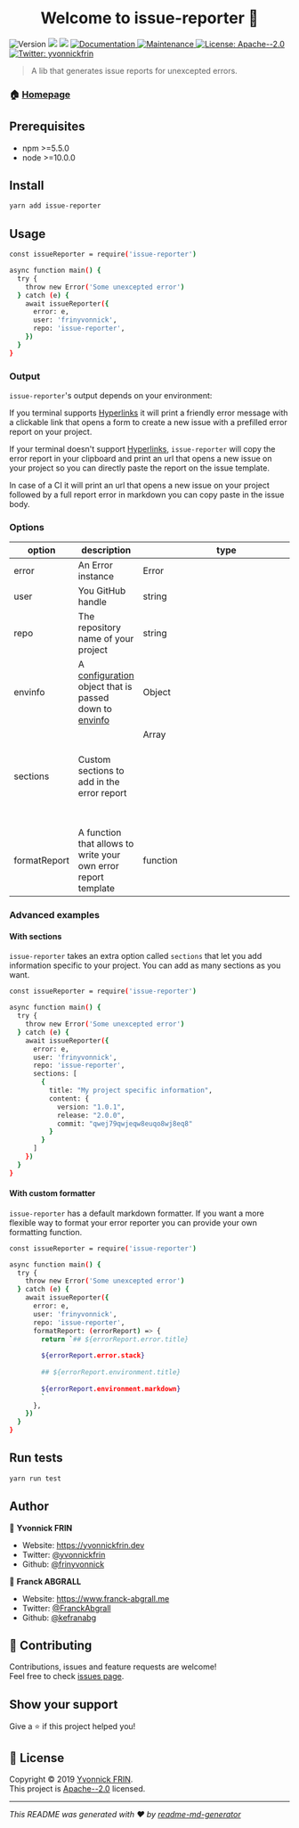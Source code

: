 <h1 align="center">Welcome to issue-reporter 👋</h1>
<p>
  <img alt="Version" src="https://img.shields.io/badge/version-0.0.1-blue.svg?cacheSeconds=2592000" />
  <img src="https://img.shields.io/badge/npm-%3E%3D5.5.0-blue.svg" />
  <img src="https://img.shields.io/badge/node-%3E%3D10.0.0-blue.svg" />
  <a href="https://github.com/frinyvonnick/markdown-error-reporter#readme" target="_blank">
    <img alt="Documentation" src="https://img.shields.io/badge/documentation-yes-brightgreen.svg" />
  </a>
  <a href="https://github.com/frinyvonnick/markdown-error-reporter/graphs/commit-activity" target="_blank">
    <img alt="Maintenance" src="https://img.shields.io/badge/Maintained%3F-yes-green.svg" />
  </a>
  <a href="https://github.com/frinyvonnick/markdown-error-reporter/blob/master/LICENSE" target="_blank">
    <img alt="License: Apache--2.0" src="https://img.shields.io/github/license/frinyvonnick/issue-reporter" />
  </a>
  <a href="https://twitter.com/yvonnickfrin" target="_blank">
    <img alt="Twitter: yvonnickfrin" src="https://img.shields.io/twitter/follow/yvonnickfrin.svg?style=social" />
  </a>
</p>

> A lib that generates issue reports for unexcepted errors.

### 🏠 [Homepage](https://github.com/frinyvonnick/markdown-error-reporter#readme)

## Prerequisites

- npm >=5.5.0
- node >=10.0.0

## Install

```sh
yarn add issue-reporter
```

## Usage

```sh
const issueReporter = require('issue-reporter')

async function main() {
  try {
    throw new Error('Some unexcepted error')
  } catch (e) {
    await issueReporter({
      error: e,
      user: 'frinyvonnick',
      repo: 'issue-reporter',
    })
  }
}
```

### Output

`issue-reporter`'s output depends on your environment:

If you terminal supports [Hyperlinks](https://gist.github.com/egmontkob/eb114294efbcd5adb1944c9f3cb5feda) it will print a friendly error message with a clickable link that opens a form to create a new issue with a prefilled error report on your project.

If your terminal doesn't support [Hyperlinks](https://gist.github.com/egmontkob/eb114294efbcd5adb1944c9f3cb5feda), `issue-reporter` will copy the error report in your clipboard and print an url that opens a new issue on your project so you can directly paste the report on the issue template.

In case of a CI it will print an url that opens a new issue on your project followed by a full report error in markdown you can copy paste in the issue body.


### Options

| option                  | description                                                                                     | type                       | required    |
|-------------------------|-------------------------------------------------------------------------------------------------|----------------------------|-------------|
| error                   | An Error instance                                                                               | Error                      | required    |
| user                    | You GitHub handle                                                                               | string                     | required    |
| repo                    | The repository name of your project                                                             | string                     | required    |
| envinfo                 | A [configuration](https://github.com/tabrindle/envinfo#programmatic-usage) object that is passed down to [envinfo](https://github.com/tabrindle/envinfo)                                                                               | Object                      | optional    |
| sections                | Custom sections to add in the error report                                                      | Array<Object>              | optional    |
| formatReport            | A function that allows to write your own error report template                                  | function                   | optional    |

### Advanced examples

#### With sections

`issue-reporter` takes an extra option called `sections` that let you add information specific to your project. You can add as many sections as you want.

```sh
const issueReporter = require('issue-reporter')

async function main() {
  try {
    throw new Error('Some unexcepted error')
  } catch (e) {
    await issueReporter({
      error: e,
      user: 'frinyvonnick',
      repo: 'issue-reporter',
      sections: [
        {
          title: "My project specific information",
          content: {
            version: "1.0.1",
            release: "2.0.0",
            commit: "qwej79qwjeqw8euqo8wj8eq8"
          }
        }
      ]
    })
  }
}
```

#### With custom formatter

`issue-reporter` has a default markdown formatter. If you want a more flexible way to format your error reporter you can provide your own formatting function.

```sh
const issueReporter = require('issue-reporter')

async function main() {
  try {
    throw new Error('Some unexcepted error')
  } catch (e) {
    await issueReporter({
      error: e,
      user: 'frinyvonnick',
      repo: 'issue-reporter',
      formatReport: (errorReport) => {
        return `## ${errorReport.error.title}
        
        ${errorReport.error.stack}
        
        ## ${errorReport.environment.title}
        
        ${errorReport.environment.markdown}
        `
      },
    })
  }
}
```

## Run tests

```sh
yarn run test
```

## Author

👤 **Yvonnick FRIN**

* Website: https://yvonnickfrin.dev
* Twitter: [@yvonnickfrin](https://twitter.com/yvonnickfrin)
* Github: [@frinyvonnick](https://github.com/frinyvonnick)


👤 **Franck ABGRALL**

* Website: https://www.franck-abgrall.me
* Twitter: [@FranckAbgrall](https://twitter.com/FranckAbgrall)
* Github: [@kefranabg](https://github.com/kefranabg)

## 🤝 Contributing

Contributions, issues and feature requests are welcome!<br />Feel free to check [issues page](https://github.com/frinyvonnick/markdown-error-reporter/issues). 

## Show your support

Give a ⭐️ if this project helped you!

## 📝 License

Copyright © 2019 [Yvonnick FRIN](https://github.com/frinyvonnick).<br />
This project is [Apache--2.0](https://github.com/frinyvonnick/markdown-error-reporter/blob/master/LICENSE) licensed.

***
_This README was generated with ❤️ by [readme-md-generator](https://github.com/kefranabg/readme-md-generator)_

